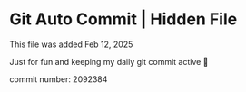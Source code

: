 # Git Auto Commit | Hidden File

This file was added Feb 12, 2025

Just for fun and keeping my daily git commit active 🤪

commit number: 2092384
